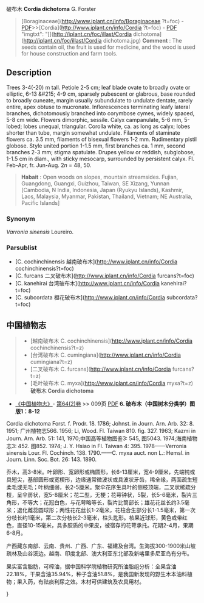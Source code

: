 破布木 **Cordia dichotoma** G. Forster

> [Boraginaceae](http://www.iplant.cn/info/Boraginaceae ?t=foc) - [PDF](http://iplant.cn/foc/pdf/Boraginaceae.pdf)>>[Cordia](http://www.iplant.cn/info/Cordia ?t=foc) - [PDF](http://www.iplant.cn/foc/pdf/Cordia.pdf)
  "imgtxt": "[](http://iplant.cn/foc/illast/Cordia dichotoma](http://iplant.cn/foc/illast/Cordia dichotoma.jpg)
> **Comment** : 
> The seeds contain oil, the fruit is used for medicine, and the wood is used for house construction and farm tools.

## Description

Trees 3-4(-20) m tall. Petiole 2-5 cm; leaf blade ovate to broadly ovate or elliptic, 6-13 &amp;#215; 4-9 cm, sparsely pubescent or glabrous, base rounded to broadly cuneate, margin usually subundulate to undulate dentate, rarely entire, apex obtuse to mucronate. Inflorescences terminating leafy lateral branches, dichotomously branched into corymbose cymes, widely spaced, 5-8 cm wide. Flowers dimorphic, sessile. Calyx campanulate, 5-6 mm, 5-lobed; lobes unequal, triangular. Corolla white, ca. as long as calyx; lobes shorter than tube, margin somewhat undulate. Filaments of staminate flowers ca. 3.5 mm, filaments of bisexual flowers 1-2 mm. Rudimentary pistil globose. Style united portion 1-1.5 mm, first branches ca. 1 mm, second branches 2-3 mm; stigma spatulate. Drupes yellow or reddish, subglobose, 1-1.5 cm in diam., with sticky mesocarp, surrounded by persistent calyx. Fl. Feb-Apr, fr. Jun-Aug. 2*n* = 48, 50.
> **Habait** : 
> Open woods on slopes, mountain streamsides. Fujian, Guangdong, Guangxi, Guizhou, Taiwan, SE Xizang, Yunnan [Cambodia, N India, Indonesia, Japan (Ryukyu Islands), Kashmir, Laos, Malaysia, Myanmar, Pakistan, Thailand, Vietnam; NE Australia, Pacific Islands]

### Synonym
*Varronia sinensis* Loureiro.

### Parsublist

* [C.  cochinchinensis  越南破布木](http://www.iplant.cn/info/Cordia cochinchinensis?t=foc)
* [C.  furcans  二叉破布木](http://www.iplant.cn/info/Cordia furcans?t=foc)
* [C.  kanehirai  台湾破布木](http://www.iplant.cn/info/Cordia kanehirai?t=foc)
* [C.  subcordata  橙花破布木](http://www.iplant.cn/info/Cordia subcordata?t=foc)
## 中国植物志

> * [越南破布木  C.  cochinchinensis](http://www.iplant.cn/info/Cordia cochinchinensis?t=z)
> * [台湾破布木  C.  cumingiana](http://www.iplant.cn/info/Cordia cumingiana?t=z)
> * [二叉破布木  C.  furcans](http://www.iplant.cn/info/Cordia furcans?t=z)
> * [毛叶破布木  C.  myxa](http://www.iplant.cn/info/Cordia myxa?t=z)
**破布木 Cordia dichotoma**

* [《中国植物志》](http://www.iplant.cn/frps)- [第64(2)卷](http://www.iplant.cn/frps/vol/64(2)) >> 009页 [PDF](http://www.iplant.cn/frps/pdf/64(2)/009a.pdf)
**6. 破布木（中国树木分类学）图版1：8-12**

Cordia dichotoma Forst. f. Prodr. 18. 1786; Johnst. in Journ. Arn. Arb. 32: 8. 1951; 广州植物志566. 1956; Li, Wood. Fl. Taiwan 810. fig. 327. 1963; Kazmi in Journ. Arn. Arb. 51: 141, 1970;中国高等植物图鉴3: 545, 图5043. 1974;海南植物志3: 452. 图852. 1974; J. Y. Hsiao in Fl. Taiwan 4: 395. 1978——Verronia sinensis Lour. Fl. Cochinch. 138. 1790.——C. myxa auct. non L.: Hemsl. in Journ. Linn. Soc. Bot. 26: 143. 1890.

乔木，高3-8米。叶卵形、宽卵形或椭圆形，长6-13厘米，宽4-9厘米，先端钝或具短尖，基部圆形或宽楔形，边缘通常微波状或具波状牙齿，稀全缘，两面疏生短柔毛或无毛；叶柄细弱，长2-5厘米。聚伞花序生具叶的侧枝顶端，二叉状稀疏分枝，呈伞房状，宽5-8厘米；花二型，无梗；花萼钟状，5裂，长5-6毫米，裂片三角形，不等大；花冠白色，与花萼略等长，裂片比筒部长；雄花花丝长约3.5毫米；退化雌蕊圆球形；两性花花丝长1-2毫米，花柱合生部分长1-1.5毫米，第一次分枝长约1毫米，第二次分枝长2-3毫米，柱头匙形。核果近球形，黄色或带红色，直径10-15毫米，具多胶质的中果皮，被宿存的花萼承托。花期2-4月，果期6-8月。

产西藏东南部、云南、贵州、广西、广东、福建及台湾。生海拔300-1900米山坡疏林及山谷溪边。越南、印度北部、澳大利亚东北部及新喀里多尼亚岛有分布。

果实富含脂肪，可榨油，据中国科学院植物研究所油脂组分析：全果含油22.18%，干果含油35.94%，种子含油51.8%，是我国新发现的野生木本油料植物；果入药，有祛痰利尿之效。木材可供建筑及农具用材。

}